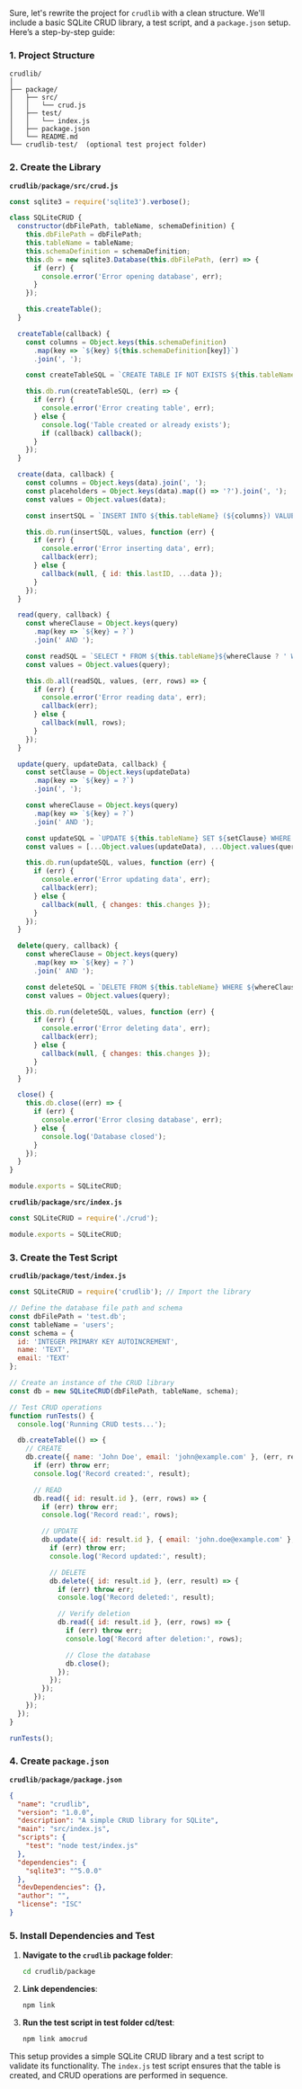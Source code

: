 Sure, let's rewrite the project for `crudlib` with a clean structure. We'll include a basic SQLite CRUD library, a test script, and a `package.json` setup. Here’s a step-by-step guide:

### 1. Project Structure

```
crudlib/
│
├── package/
│   ├── src/
│   │   └── crud.js
│   ├── test/
│   │   └── index.js
│   ├── package.json
│   └── README.md
└── crudlib-test/  (optional test project folder)
```

### 2. Create the Library

**`crudlib/package/src/crud.js`**

```js
const sqlite3 = require('sqlite3').verbose();

class SQLiteCRUD {
  constructor(dbFilePath, tableName, schemaDefinition) {
    this.dbFilePath = dbFilePath;
    this.tableName = tableName;
    this.schemaDefinition = schemaDefinition;
    this.db = new sqlite3.Database(this.dbFilePath, (err) => {
      if (err) {
        console.error('Error opening database', err);
      }
    });

    this.createTable();
  }

  createTable(callback) {
    const columns = Object.keys(this.schemaDefinition)
      .map(key => `${key} ${this.schemaDefinition[key]}`)
      .join(', ');

    const createTableSQL = `CREATE TABLE IF NOT EXISTS ${this.tableName} (${columns})`;

    this.db.run(createTableSQL, (err) => {
      if (err) {
        console.error('Error creating table', err);
      } else {
        console.log('Table created or already exists');
        if (callback) callback();
      }
    });
  }

  create(data, callback) {
    const columns = Object.keys(data).join(', ');
    const placeholders = Object.keys(data).map(() => '?').join(', ');
    const values = Object.values(data);

    const insertSQL = `INSERT INTO ${this.tableName} (${columns}) VALUES (${placeholders})`;

    this.db.run(insertSQL, values, function (err) {
      if (err) {
        console.error('Error inserting data', err);
        callback(err);
      } else {
        callback(null, { id: this.lastID, ...data });
      }
    });
  }

  read(query, callback) {
    const whereClause = Object.keys(query)
      .map(key => `${key} = ?`)
      .join(' AND ');

    const readSQL = `SELECT * FROM ${this.tableName}${whereClause ? ' WHERE ' + whereClause : ''}`;
    const values = Object.values(query);

    this.db.all(readSQL, values, (err, rows) => {
      if (err) {
        console.error('Error reading data', err);
        callback(err);
      } else {
        callback(null, rows);
      }
    });
  }

  update(query, updateData, callback) {
    const setClause = Object.keys(updateData)
      .map(key => `${key} = ?`)
      .join(', ');

    const whereClause = Object.keys(query)
      .map(key => `${key} = ?`)
      .join(' AND ');

    const updateSQL = `UPDATE ${this.tableName} SET ${setClause} WHERE ${whereClause}`;
    const values = [...Object.values(updateData), ...Object.values(query)];

    this.db.run(updateSQL, values, function (err) {
      if (err) {
        console.error('Error updating data', err);
        callback(err);
      } else {
        callback(null, { changes: this.changes });
      }
    });
  }

  delete(query, callback) {
    const whereClause = Object.keys(query)
      .map(key => `${key} = ?`)
      .join(' AND ');

    const deleteSQL = `DELETE FROM ${this.tableName} WHERE ${whereClause}`;
    const values = Object.values(query);

    this.db.run(deleteSQL, values, function (err) {
      if (err) {
        console.error('Error deleting data', err);
        callback(err);
      } else {
        callback(null, { changes: this.changes });
      }
    });
  }

  close() {
    this.db.close((err) => {
      if (err) {
        console.error('Error closing database', err);
      } else {
        console.log('Database closed');
      }
    });
  }
}

module.exports = SQLiteCRUD;
```

**`crudlib/package/src/index.js`**

```js
const SQLiteCRUD = require('./crud');

module.exports = SQLiteCRUD;
```

### 3. Create the Test Script

**`crudlib/package/test/index.js`**

```js
const SQLiteCRUD = require('crudlib'); // Import the library

// Define the database file path and schema
const dbFilePath = 'test.db';
const tableName = 'users';
const schema = {
  id: 'INTEGER PRIMARY KEY AUTOINCREMENT',
  name: 'TEXT',
  email: 'TEXT'
};

// Create an instance of the CRUD library
const db = new SQLiteCRUD(dbFilePath, tableName, schema);

// Test CRUD operations
function runTests() {
  console.log('Running CRUD tests...');

  db.createTable(() => {
    // CREATE
    db.create({ name: 'John Doe', email: 'john@example.com' }, (err, result) => {
      if (err) throw err;
      console.log('Record created:', result);

      // READ
      db.read({ id: result.id }, (err, rows) => {
        if (err) throw err;
        console.log('Record read:', rows);

        // UPDATE
        db.update({ id: result.id }, { email: 'john.doe@example.com' }, (err, result) => {
          if (err) throw err;
          console.log('Record updated:', result);

          // DELETE
          db.delete({ id: result.id }, (err, result) => {
            if (err) throw err;
            console.log('Record deleted:', result);

            // Verify deletion
            db.read({ id: result.id }, (err, rows) => {
              if (err) throw err;
              console.log('Record after deletion:', rows);

              // Close the database
              db.close();
            });
          });
        });
      });
    });
  });
}

runTests();
```

### 4. Create `package.json`

**`crudlib/package/package.json`**

```json
{
  "name": "crudlib",
  "version": "1.0.0",
  "description": "A simple CRUD library for SQLite",
  "main": "src/index.js",
  "scripts": {
    "test": "node test/index.js"
  },
  "dependencies": {
    "sqlite3": "^5.0.0"
  },
  "devDependencies": {},
  "author": "",
  "license": "ISC"
}
```

### 5. Install Dependencies and Test

1. **Navigate to the `crudlib` package folder**:

   ```bash
   cd crudlib/package
   ```

2. **Link dependencies**:

   ```bash
   npm link
   ```

3. **Run the test script in test folder cd/test**:

   ```bash
   npm link amocrud
   ```

This setup provides a simple SQLite CRUD library and a test script to validate its functionality. The `index.js` test script ensures that the table is created, and CRUD operations are performed in sequence.